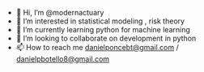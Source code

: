 - 👋 Hi, I’m @modernactuary
- 👀 I’m interested in statistical modeling , risk theory 
- 🌱 I’m currently learning python for machine learning
- 💞️ I’m looking to collaborate on development in python
- 📫 How to reach me danielponcebt@gmail.com / danielpbotello8@gmail.com

<!---
modernactuary/modernactuary is a ✨ special ✨ repository because its `README.md` (this file) appears on your GitHub profile.
You can click the Preview link to take a look at your changes.
--->
